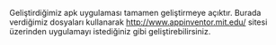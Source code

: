 Geliştirdiğimiz apk uygulaması tamamen geliştirmeye açıktır.
Burada verdiğimiz dosyaları kullanarak http://www.appinventor.mit.edu/ sitesi üzerinden uygulamayı istediğiniz gibi geliştirebilirsiniz.
